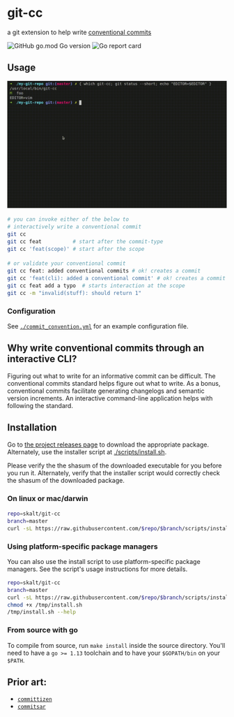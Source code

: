 # git-cc
a git extension to help write [conventional commits][cc-standard]

![GitHub go.mod Go version](https://img.shields.io/github/go-mod/go-version/skalt/git-cc)
![Go report card](https://goreportcard.com/badge/github.com/skalt/git-cc)


## Usage

![demo video](./assets/demo.gif)

```sh
# you can invoke either of the below to
# interactively write a conventional commit
git cc
git cc feat          # start after the commit-type
git cc 'feat(scope)' # start after the scope

# or validate your conventional commit
git cc feat: added conventional commits # ok! creates a commit
git cc 'feat(cli): added a conventional commit' # ok! creates a commit
git cc feat add a typo  # starts interaction at the scope
git cc -m "invalid(stuff): should return 1"
```
### Configuration
See [`./commit_convention.yml`](./commit_convention.yml) for an example configuration file.

## Why write conventional commits through an interactive CLI? 
Figuring out what to write for an informative commit can be difficult.
The conventional commits standard helps figure out what to write.
As a bonus, conventional commits facilitate generating changelogs and semantic version increments.
An interactive command-line application helps with following the standard.


## Installation

Go to [the project releases page][releases page] to download the appropriate package. Alternately, use the installer script at [./scripts/install.sh](./scripts/install.sh).

Please verify the the shasum of the downloaded executable for you before you run it.
Alternately, verify that the installer script would correctly check the shasum of the downloaded package.

### On linux or mac/darwin

```sh
repo=skalt/git-cc
branch=master
curl -sL https://raw.githubusercontent.com/$repo/$branch/scripts/install.sh | sh
```

### Using platform-specific package managers

You can also use the install script to use platform-specific package managers. See the script's usage instructions for more details.

```sh
repo=skalt/git-cc
branch=master
curl -sL https://raw.githubusercontent.com/$repo/$branch/scripts/install.sh > /tmp/install.sh;
chmod +x /tmp/install.sh
/tmp/install.sh --help
```

### From source with go

To compile from source, run `make install` inside the source directory.
You'll need to have a `go >= 1.13` toolchain and to have your `$GOPATH/bin` on your `$PATH`.

## Prior art:

- [`committizen`][commitizen]
- [`commitsar`][commitsar]

<!-- links -->
[cc-standard]: https://www.conventionalcommits.org/en/v1.0.0/

[commitizen]: https://github.com/commitizen/cz-cli
[commitlint]: https://github.com/conventional-changelog/commitlint/tree/master/%40commitlint/config-conventional
[commitsar]: https://github.com/commitsar-app/commitsar
[releases page]: https://github.com/skalt/git-cc/releases/latest

